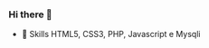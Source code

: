 ### Hi there 👋
- 🔭 Skills 
    HTML5, CSS3, PHP, Javascript e Mysqli

<!--
**DEDEJS/DEDEJS** is a ✨ _special_ ✨ repository because its `README.md` (this file) appears on your GitHub profile.

Here are some ideas to get you started:

